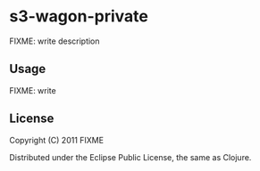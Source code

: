 # s3-wagon-private

FIXME: write description

## Usage

FIXME: write

## License

Copyright (C) 2011 FIXME

Distributed under the Eclipse Public License, the same as Clojure.

